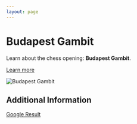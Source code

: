 ```yaml
---
layout: page
---
```

# Budapest Gambit

Learn about the chess opening: **Budapest Gambit**.

[Learn more](https://www.thechesswebsite.com/budapest-gambit/)

![Budapest Gambit](https://www.thechesswebsite.com/wp-content/uploads/2012/07/budapest_big.jpg)

## Additional Information

[Google Result](https://www.chess.com/openings/Budapest-Gambit)
